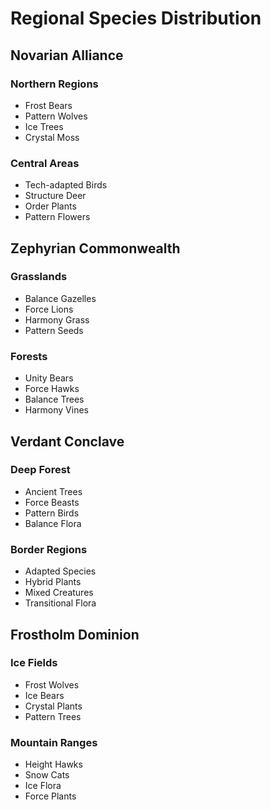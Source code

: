 # Regional Species Distribution

## Novarian Alliance

### Northern Regions
- Frost Bears
- Pattern Wolves
- Ice Trees
- Crystal Moss

### Central Areas
- Tech-adapted Birds
- Structure Deer
- Order Plants
- Pattern Flowers

## Zephyrian Commonwealth

### Grasslands
- Balance Gazelles
- Force Lions
- Harmony Grass
- Pattern Seeds

### Forests
- Unity Bears
- Force Hawks
- Balance Trees
- Harmony Vines

## Verdant Conclave

### Deep Forest
- Ancient Trees
- Force Beasts
- Pattern Birds
- Balance Flora

### Border Regions
- Adapted Species
- Hybrid Plants
- Mixed Creatures
- Transitional Flora

## Frostholm Dominion

### Ice Fields
- Frost Wolves
- Ice Bears
- Crystal Plants
- Pattern Trees

### Mountain Ranges
- Height Hawks
- Snow Cats
- Ice Flora
- Force Plants
